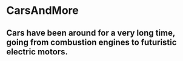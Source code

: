 # CarsAndMore
## Cars have been around for a very long time, going from combustion engines to futuristic electric motors.